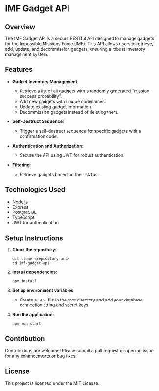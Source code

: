 # IMF Gadget API

## Overview

The IMF Gadget API is a secure RESTful API designed to manage gadgets for the Impossible Missions Force (IMF). This API allows users to retrieve, add, update, and decommission gadgets, ensuring a robust inventory management system.

## Features

- **Gadget Inventory Management**: 
  - Retrieve a list of all gadgets with a randomly generated "mission success probability".
  - Add new gadgets with unique codenames.
  - Update existing gadget information.
  - Decommission gadgets instead of deleting them.

- **Self-Destruct Sequence**: 
  - Trigger a self-destruct sequence for specific gadgets with a confirmation code.

- **Authentication and Authorization**: 
  - Secure the API using JWT for robust authentication.

- **Filtering**: 
  - Retrieve gadgets based on their status.

## Technologies Used

- Node.js
- Express
- PostgreSQL
- TypeScript
- JWT for authentication

## Setup Instructions

1. **Clone the repository**:
   ```
   git clone <repository-url>
   cd imf-gadget-api
   ```

2. **Install dependencies**:
   ```
   npm install
   ```

3. **Set up environment variables**:
   - Create a `.env` file in the root directory and add your database connection string and secret keys.

4. **Run the application**:
   ```
   npm run start
   ```

## Contribution

Contributions are welcome! Please submit a pull request or open an issue for any enhancements or bug fixes.

## License

This project is licensed under the MIT License.
